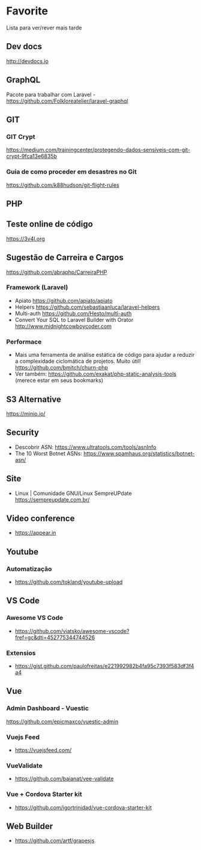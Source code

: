 # Favorite
Lista para ver/rever mais tarde

## Dev docs
http://devdocs.io

## GraphQL
 Pacote para trabalhar com Laravel - https://github.com/Folkloreatelier/laravel-graphql

## GIT
### GIT Crypt
https://medium.com/trainingcenter/protegendo-dados-sensíveis-com-git-crypt-9fca13e6835b
### Guia de como proceder em desastres no Git
https://github.com/k88hudson/git-flight-rules

## PHP
## Teste online de código
https://3v4l.org

## Sugestão de Carreira e Cargos
https://github.com/abraphp/CarreiraPHP

### Framework (Laravel)
- Apiato
    https://github.com/apiato/apiato
- Helpers
    https://github.com/sebastiaanluca/laravel-helpers
- Multi-auth
    https://github.com/Hesto/multi-auth
- Convert Your SQL to Laravel Builder with Orator
    http://www.midnightcowboycoder.com

### Performace
- Mais uma ferramenta de análise estática de código para ajudar a reduzir a complexidade ciclomática de projetos. Muito útil!
https://github.com/bmitch/churn-php
 - Ver também: https://github.com/exakat/php-static-analysis-tools (merece estar em seus bookmarks)

## S3 Alternative
https://minio.io/

## Security
- Descobrir ASN: https://www.ultratools.com/tools/asnInfo
- The 10 Worst Botnet ASNs: https://www.spamhaus.org/statistics/botnet-asn/

## Site
- Linux | Comunidade GNU/Linux SempreUPdate
      https://sempreupdate.com.br/

## Video conference
- https://appear.in

## Youtube
### Automatização
- https://github.com/tokland/youtube-upload

## VS Code
###  Awesome VS Code
- https://github.com/viatsko/awesome-vscode?fref=gc&dti=452775344744526

### Extensios
- https://gist.github.com/paulofreitas/e221992982b4fa95c7393f583df3f4a4

## Vue
### Admin Dashboard - Vuestic
https://github.com/epicmaxco/vuestic-admin

### Vuejs Feed
- https://vuejsfeed.com/

### VueValidate
- https://github.com/baianat/vee-validate

### Vue + Cordova Starter kit
- https://github.com/igortrinidad/vue-cordova-starter-kit

## Web Builder
- https://github.com/artf/grapesjs


